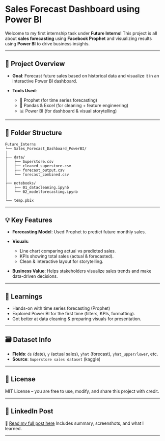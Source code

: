 # Sales Forecast Dashboard using Power BI

Welcome to my first internship task under **Future Interns**!
This project is all about **sales forecasting** using **Facebook Prophet** and visualizing results using **Power BI** to drive business insights.

---

## 🚀 Project Overview

* **Goal**: Forecast future sales based on historical data and visualize it in an interactive Power BI dashboard.
* **Tools Used**:

  * 🧠 Prophet (for time series forecasting)
  * 🧹 Pandas & Excel (for cleaning + feature engineering)
  * 📊 Power BI (for dashboard & visual storytelling)

---

## 📂 Folder Structure

```
Future_Interns
└── Sales_Forecast_Dashboard_PowerBI/
│
├── data/
│   ├── Superstore.csv
│   ├── cleaned_superstore.csv
│   ├── forecast_output.csv
│   └── forecast_combined.csv
│
├── notebooks/
│   ├── 01_datacleaning.ipynb
│   └── 02_modelforecasting.ipynb
│
└── temp.pbix 
```

---

## 💡 Key Features

* **Forecasting Model**: Used Prophet to predict future monthly sales.
* **Visuals**:

  * Line chart comparing actual vs predicted sales.
  * KPIs showing total sales (actual & forecasted).
  * Clean & interactive layout for storytelling.
* **Business Value**: Helps stakeholders visualize sales trends and make data-driven decisions.

---

## 🧠 Learnings

* Hands-on with time series forecasting (Prophet)
* Explored Power BI for the first time (filters, KPIs, formatting).
* Got better at data cleaning & preparing visuals for presentation.

---


## 🗃 Dataset Info

* **Fields**: `ds` (date), `y` (actual sales), `yhat` (forecast), `yhat_upper/lower`, etc.
* **Source**: `Superstore sales dataset` (kaggle)

---

## 🧾 License

MIT License – you are free to use, modify, and share this project with credit.

---

## 🔗 LinkedIn Post

📌 [Read my full post here](#) 
Includes summary, screenshots, and what I learned.

---
